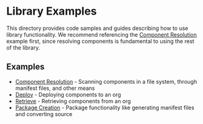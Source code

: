 # Library Examples

This directory provides code samples and guides describing how to use library functionality. We recommend referencing the [Component Resolution](./component-resolution) example first, since resolving components is fundamental to using the rest of the library.

## Examples

- [Component Resolution](./component-resolution) - Scanning components in a file system, through manifest files, and other means
- [Deploy](./deploy) - Deploying components to an org
- [Retrieve](./retrieve) - Retrieving components from an org
- [Package Creation](./package-creation) - Package functionality like generating manifest files and converting source